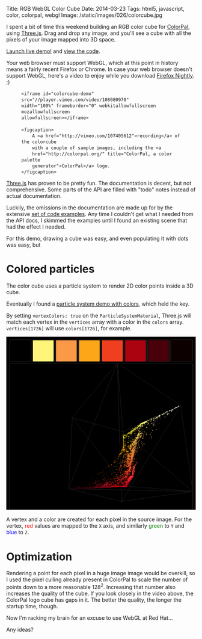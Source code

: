 Title: RGB WebGL Color Cube
Date: 2014-03-23
Tags: html5, javascript, color, colorpal, webgl
Image: /static/images/026/colorcube.jpg

I spent a bit of time this weekend building an RGB color cube for
[ColorPal][4], using [Three.js][1].  Drag and drop any image, and you'll see a
cube with all the pixels of your image mapped into 3D space.

<a class="btn btn-default btn-lg"
href="/static/projects/colorpal_colorcube">Launch live demo!</a> and [view the
code][5].

Your web browser must support WebGL, which at this point in history means a
fairly recent Firefox or Chrome.  In case your web browser doesn't support
WebGL, here's a video to enjoy while you download [Firefox Nightly][ffn]. ;)

<figure>

    <iframe id="colorcube-demo" src="//player.vimeo.com/video/108080970"
    width="100%" frameborder="0" webkitallowfullscreen mozallowfullscreen
    allowfullscreen></iframe>

    <figcaption>
        A <a href="http://vimeo.com/107405612">recording</a> of the colorcube
        with a couple of sample images, including the <a
        href="http://colorpal.org/" title="ColorPal, a color palette
        generator">ColorPal</a> logo.
    </figcaption>
</figure>

[Three.js][1] has proven to be pretty fun.  The documentation is decent, but
not comprehensive.  Some parts of the API are filled with "todo" notes instead
of actual documentation.

Luckily, the omissions in the documentation are made up for by the extensive
[set of code examples][2].  Any time I couldn't get what I needed from the API
docs, I skimmed the examples until I found an existing scene that had the
effect I needed.

For this demo, drawing a cube was easy, and even populating it with dots was easy, but 

Colored particles
=================

The color cube uses a particle system to render 2D color points inside a 3D
cube.

Eventually I found a [particle system demo with colors][3], which held the key.

By setting `vertexColors: true` on the `ParticleSystemMaterial`, Three.js will
match each vertex in the `vertices` array with a color in the `colors` array.
`vertices[1726]` will use `colors[1726]`, for example.

![Screenshot of ColorCube](/static/images/025/screenshot.png "Screenshot of ColorCube")

A vertex and a color are created for each pixel in the source image.  For the
vertex, <span style="color: red;">red</span> values are mapped to the `X` axis,
and similarly <span style="color: green">green</span> to `Y` and <span
style="color: blue">blue</span> to `Z`.

Optimization
============

Rendering a point for each pixel in a huge image image would be overkill, so
I used the pixel culling already present in ColorPal to scale the number of
points down to a more reasonable 128<sup>2</sup>.  Increasing that number also
increases the quality of the cube.  If you look closely in the video above, the
ColorPal logo cube has gaps in it.  The better the quality, the longer the
startup time, though.

Now I'm racking my brain for an excuse to use WebGL at Red Hat...

Any ideas?

<script>
    function set_vimeo_iframe_height() {
        var ifr = document.getElementById('colorcube-demo');
        ifr.height = ifr.offsetWidth / (1280/720);
    }
    document.addEventListener('DOMContentLoaded', set_vimeo_iframe_height);
    window.addEventListener('resize', set_vimeo_iframe_height);
</script>

[1]: http://threejs.org
[2]: http://threejs.org/examples/
[3]: http://threejs.org/examples/#webgl_particles_billboards_colors
[4]: http://colorpal.org
[5]: https://github.com/mwcz/mwcz/blob/master/content/static/projects/colorpal_colorcube/js/cp-colorcube.js
[ffn]: https://duckduckgo.com/l/?kh=-1&uddg=https%3A%2F%2Fnightly.mozilla.org%2F
